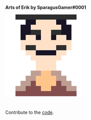 **Arts of Erik by SparagusGamer#0001**

![Pixel Erik](/./images/Erik.png)

#

Contribute to the [code](https://github.com/SparagusGamer/Erik-Website/). 
